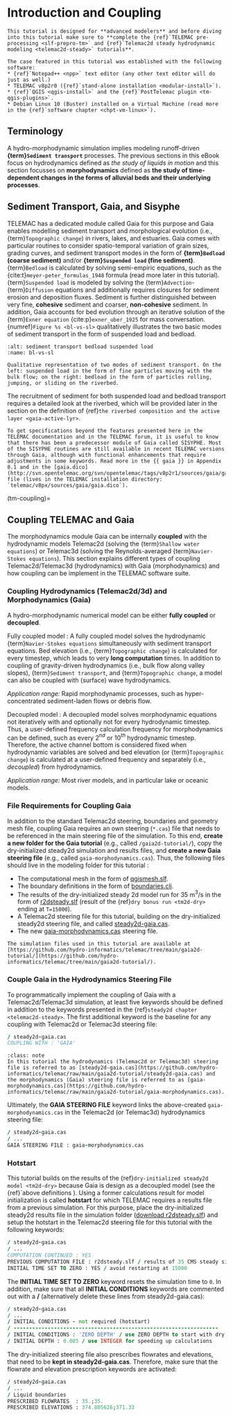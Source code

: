 # Introduction and Coupling

```{admonition} Requirements
This tutorial is designed for **advanced modelers** and before diving into this tutorial make sure to **complete the {ref}`TELEMAC pre-processing <slf-prepro-tm>` and {ref}`Telemac2d steady hydrodynamic modeling <telemac2d-steady>` tutorials**.

The case featured in this tutorial was established with the following software:
* {ref}`Notepad++ <npp>` text editor (any other text editor will do just as well.)
* TELEMAC v8p2r0 ({ref}`stand-alone installation <modular-install>`).
* {ref}`QGIS <qgis-install>` and the {ref}`PostTelemac plugin <tm-qgis-plugins>`.
* Debian Linux 10 (Buster) installed on a Virtual Machine (read more in the {ref}`software chapter <chpt-vm-linux>`).
```

## Terminology
A hydro-morphodynamic simulation implies modeling runoff-driven **{term}`Sediment transport`** processes. The previous sections in this eBook focus on hydrodynamics defined as *the study of liquids in motion* and this section focusses on **morphodynamics** defined as **the study of time-dependent changes in the forms of alluvial beds and their underlying processes**.

## Sediment Transport, Gaia, and Sisyphe

TELEMAC has a dedicated module called Gaia for this purpose and Gaia enables modelling sediment transport and morphological evolution (i.e., {term}`Topographic change`) in rivers, lakes, and estuaries. Gaia comes with particular routines to consider spatio-temporal variation of grain sizes, grading curves, and sediment transport modes in the form of **{term}`Bedload` (coarse sediment)** and/or **{term}`Suspended load` (fine sediment)**. {term}`Bedload` is calculated by solving semi-empiric equations, such as the {cite:t}`meyer-peter_formulas_1948` formula (read more later in this tutorial). {term}`Suspended load` is modeled by solving the {term}`Advection`-{term}`Diffusion` equations and additionally requires closures for sediment erosion and deposition fluxes. Sediment is further distinguished between very fine, **cohesive** sediment and coarser, **non-cohesive** sediment. In addition, Gaia accounts for bed evolution through an iterative solution of the {term}`Exner equation` {cite:p}`exner_uber_1925` for mass conversation. {numref}`Figure %s <bl-vs-sl>` qualitatively illustrates the two basic modes of sediment transport in the form of suspended load and bedload.

```{figure} https://github.com/Ecohydraulics/media/raw/master/png/sediment-transport.png
:alt: sediment transport bedload suspended load
:name: bl-vs-sl

Qualitative representation of two modes of sediment transport. On the left: suspended load in the form of fine particles moving with the bulk flow; on the right: bedload in the form of particles rolling, jumping, or sliding on the riverbed.
```

The recruitment of sediment for both suspended load and bedload transport requires a detailed look at the riverbed, which will be provided later in the section on the definition of {ref}`the riverbed composition and the active layer <gaia-active-lyr>`.


```{dropdown} The difference between Gaia and SISYPHE
To get specifications beyond the features presented here in the TELEMAC documentation and in the TELEMAC forum, it is useful to know that there has been a predecessor module of Gaia called SISYPHE. Most of the SISYPHE routines are still available in recent TELEMAC versions through Gaia, although with functional enhancements that require adjustments in some keywords. Read more in the {{ gaia }} in Appendix 8.1 and in the [gaia.dico](http://svn.opentelemac.org/svn/opentelemac/tags/v8p2r1/sources/gaia/gaia.dico) file (lives in the TELEMAC installation directory: `telemac/v8px/sources/gaia/gaia.dico`).
```


(tm-coupling)=
## Coupling TELEMAC and Gaia

The morphodynamics module Gaia can be internally **coupled** with the hydrodynamic models Telemac2d (solving the {term}`Shallow water equations`) or Telemac3d (solving the Reynolds-averaged {term}`Navier-Stokes equations`). This section explains different types of coupling Telemac2d/Telemac3d (hydrodynamics) with Gaia (morphodynamics) and how coupling can be implement in the TELEMAC software suite.

### Coupling Hydrodynamics (Telemac2d/3d) and Morphodynamics (Gaia)

A hydro-morphodynamic numerical model can be either **fully coupled** or **decoupled**.

Fully coupled model
: A fully coupled model solves the hydrodynamic {term}`Navier-Stokes equations` simultaneously with sediment transport equations. Bed elevation (i.e., {term}`Topographic change`) is calculated for every timestep, which leads to very **long computation** times. In addition to coupling of gravity-driven hydrodynamics (i.e., bulk flow along valley slopes), {term}`Sediment transport`, and {term}`Topographic change`, a model can also be coupled with (surface) wave hydrodynamics.

  *Application range:* Rapid morphodynamic processes, such as hyper-concentrated sediment-laden flows or debris flow.

Decoupled model
: A decoupled model solves morphodynamic equations not iteratively with and optionally not for every hydrodynamic timestep. Thus, a user-defined frequency calculation frequency for morphodynamics can be defined, such as every 2$^{nd}$ or 10$^{th}$ hydrodynamic timestep. Therefore, the active channel bottom is considered fixed when hydrodynamic variables are solved and bed elevation (or {term}`Topographic change`) is calculated at a user-defined frequency and separately (i.e., *decoupled*) from hydrodynamics.

  *Application range:* Most river models, and in particular lake or oceanic models.


### File Requirements for Coupling Gaia

In addition to the standard Telemac2d steering, boundaries and geometry mesh file, coupling Gaia requires an own steering (`*.cas`) file that needs to be referenced in the main steering file of the simulation. To this end, **create a new folder for the Gaia tutorial** (e.g., called `/gaia2d-tutorial/`), copy the dry-initialized steady2d simulation and results files, and **create a new Gaia steering file** (e.g., called `gaia-morphodynamics.cas`). Thus, the following files should live in the modeling folder for this tutorial :

* The computational mesh in the form of [qgismesh.slf](https://github.com/hydro-informatics/telemac/raw/main/gaia2d-tutorial/qgismesh.slf).
* The boundary definitions in the form of [boundaries.cli](https://github.com/hydro-informatics/telemac/raw/main/gaia2d-tutorial/boundaries.cli).
* The results of the dry-initialized steady 2d model run for 35 m$^3$/s in the form of [r2dsteady.slf](https://github.com/hydro-informatics/telemac/raw/main/gaia2d-tutorial/r2dsteady.slf) (result of the {ref}`dry bonus run <tm2d-dry>` ending at `T=15000`).
* A Telemac2d steering file for this tutorial, building on the dry-initialized steady2d steering file, and called [steady2d-gaia.cas](https://github.com/hydro-informatics/telemac/raw/main/gaia2d-tutorial/steady2d-gaia.cas).
* The new [gaia-morphodynamics.cas](https://github.com/hydro-informatics/telemac/raw/main/gaia2d-tutorial/gaia-morphodynamics.cas) steering file.

```{admonition} Gaia simulation file repository
The simulation files used in this tutorial are available at [https://github.com/hydro-informatics/telemac/tree/main/gaia2d-tutorial/](https://github.com/hydro-informatics/telemac/tree/main/gaia2d-tutorial/).
```

### Couple Gaia in the Hydrodynamics Steering File

To programmatically implement the coupling of Gaia with a Telemac2d/Telemac3d simulation, at least five keywords should be defined in addition to the keywords presented in the {ref}`steady2d chapter <telemac2d-steady>`. The first additional keyword is the baseline for any coupling with Telemac2d or Telemac3d steering file:

```fortran
/ steady2d-gaia.cas
COUPLING WITH : 'GAIA'
```

```{admonition} steady2d-gaia.cas is the hydrodynamics (Telemac2d or Telemac3d) steering file
:class: note
In this tutorial the hydrodynamics (Telemac2d or Telemac3d) steering file is referred to as [steady2d-gaia.cas](https://github.com/hydro-informatics/telemac/raw/main/gaia2d-tutorial/steady2d-gaia.cas) and the morphodynamics (Gaia) steering file is referred to as [gaia-morphodynamics.cas](https://github.com/hydro-informatics/telemac/raw/main/gaia2d-tutorial/gaia-morphodynamics.cas).
```


Ultimately, the **GAIA STEERING FILE** keyword links the above-created `gaia-morphodynamics.cas` in the Telemac2d (or Telemac3d) hydrodynamics steering file:

```fortran
/ steady2d-gaia.cas
/ ...
GAIA STEERING FILE : gaia-morphodynamics.cas
```

### Hotstart

This tutorial builds on the results of the {ref}`dry-initialized steady2d model <tm2d-dry>` because Gaia is design as a decoupled model (see the {ref}`above definitions <tm-coupling>). Using a former calculations result for model initialization is called **hotstart** for which TELEMAC requires a results file from a previous simulation. For this purpose, place the dry-initialized steady2d results file in the simulation folder ([download r2dsteady.slf](https://github.com/hydro-informatics/telemac/raw/main/gaia2d-tutorial/r2dsteady.slf)) and setup the hotstart in the Telemac2d steering file for this tutorial with the following keywords:

```fortran
/ steady2d-gaia.cas
/ ...
COMPUTATION CONTINUED : YES
PREVIOUS COMPUTATION FILE : r2dsteady.slf / results of 35 CMS steady simulation
INITIAL TIME SET TO ZERO : YES / avoid restarting at 15000
```

The **INITIAL TIME SET TO ZERO** keyword resets the simulation time to `0`. In addition, make sure that all **INITIAL CONDITIONS** keywords are commented out with a **/** (alternatively delete these lines from steady2d-gaia.cas):

```fortran
/ steady2d-gaia.cas
/ ...
/ INITIAL CONDITIONS - not required (hotstart)
/ ------------------------------------------------------------------
/ INITIAL CONDITIONS : 'ZERO DEPTH' / use ZERO DEPTH to start with dry model conditions
/ INITIAL DEPTH : 0.005 / use INTEGER for speeding up calculations
```

The dry-initialized steering file also prescribes flowrates and elevations, that need to be **kept in steady2d-gaia.cas**. Therefore, make sure that the flowrate and elevation prescription keywords are activated:

```fortran
/ steady2d-gaia.cas
/ ...
/ Liquid boundaries
PRESCRIBED FLOWRATES  : 35.;35.
PRESCRIBED ELEVATIONS : 374.805626;371.33
```
